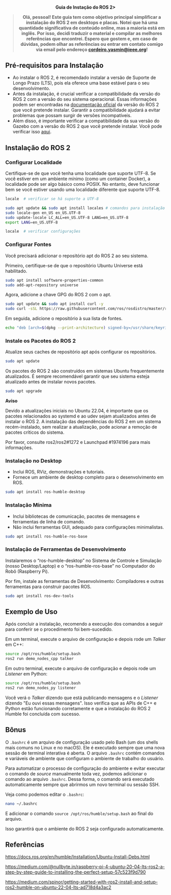 <h4 align="center">Guia de Instação do ROS 2>

> Olá, pessoal! Este guia tem como objetivo principal simplificar a instalação do ROS 2 em desktops e placas. Notei que há uma quantidade significativa de conteúdo online, mas a maioria está em inglês. Por isso, decidi traduzir o material e compilar as melhores referências que encontrei. Espero que gostem e, em caso de dúvidas, podem olhar as referências ou entrar em contato comigo via email pelo endereço cordeiro.yasmin@ieee.org!

## Pré-requisitos para Instalação

- Ao instalar o ROS 2, é recomendado instalar a versão de Suporte de Longo Prazo (LTS), pois ela oferece uma base estável para o seu desenvolvimento.
- Antes da instalação, é crucial verificar a compatibilidade da versão do ROS 2 com a versão do seu sistema operacional. Essas informações podem ser encontradas na [documentação oficial](https://www.ros.org/reps/rep-2000.html#humble-hawksbill-may-2022-may-2027) da versão do ROS 2 que você pretende instalar. Garantir a compatibilidade ajudará a evitar problemas que possam surgir de versões incompatíveis.
- Além disso, é importante verificar a compatibilidade da sua versão do Gazebo com a versão do ROS 2 que você pretende instalar. Você pode verificar isso [aqui](https://gazebosim.org).

## Instalação do ROS 2

### Configurar Localidade

Certifique-se de que você tenha uma localidade que suporte UTF-8. Se você estiver em um ambiente mínimo (como um container Docker), a localidade pode ser algo básico como POSIX. No entanto, deve funcionar bem se você estiver usando uma localidade diferente que suporte UTF-8.

```bash
locale  # verificar se há suporte a UTF-8

sudo apt update && sudo apt install locales # comandos para instalação
sudo locale-gen en_US en_US.UTF-8
sudo update-locale LC_ALL=en_US.UTF-8 LANG=en_US.UTF-8
export LANG=en_US.UTF-8

locale  # verificar configurações
```

### Configurar Fontes

Você precisará adicionar o repositório apt do ROS 2 ao seu sistema.

Primeiro, certifique-se de que o repositório Ubuntu Universe está habilitado.

```bash
sudo apt install software-properties-common
sudo add-apt-repository universe
```

Agora, adicione a chave GPG do ROS 2 com o apt.

```bash
sudo apt update && sudo apt install curl -y
sudo curl -sSL https://raw.githubusercontent.com/ros/rosdistro/master/ros.key -o /usr/share/keyrings/ros-archive-keyring.gpg
```

Em seguida, adicione o repositório à sua lista de fontes.

```bash
echo "deb [arch=$(dpkg --print-architecture) signed-by=/usr/share/keyrings/ros-archive-keyring.gpg] http://packages.ros.org/ros2/ubuntu $(. /etc/os-release && echo $UBUNTU_CODENAME) main" | sudo tee /etc/apt/sources.list.d/ros2.list > /dev/null
```

### Instale os Pacotes do ROS 2

Atualize seus caches de repositório apt após configurar os repositórios.

```bash
sudo apt update
```

Os pacotes do ROS 2 são construídos em sistemas Ubuntu frequentemente atualizados. É sempre recomendável garantir que seu sistema esteja atualizado antes de instalar novos pacotes.

```bash
sudo apt upgrade
```

**Aviso**

Devido a atualizações iniciais no Ubuntu 22.04, é importante que os pacotes relacionados ao systemd e ao udev sejam atualizados antes de instalar o ROS 2. A instalação das dependências do ROS 2 em um sistema recém-instalado, sem realizar a atualização, pode acionar a remoção de pacotes críticos do sistema.

Por favor, consulte ros2/ros2#1272 e Launchpad #1974196 para mais informações.

### Instalação no Desktop

- Inclui ROS, RViz, demonstrações e tutoriais.
- Fornece um ambiente de desktop completo para o desenvolvimento em ROS.

```bash
sudo apt install ros-humble-desktop
```

### Instalação Mínima

- Inclui bibliotecas de comunicação, pacotes de mensagens e ferramentas de linha de comando.
- Não inclui ferramentas GUI, adequado para configurações minimalistas.

```bash
sudo apt install ros-humble-ros-base
```

### Instalação de Ferramentas de Desenvolvimento

Instalaremos o “ros-humble-desktop” no Sistema de Controle e Simulação (nosso Desktop/Laptop) e o “ros-humble-ros-base” no Computador do Robô (Raspberry Pi).

Por fim, instale as ferramentas de Desenvolvimento: Compiladores e outras ferramentas para construir pacotes ROS.

```bash
sudo apt install ros-dev-tools
```
## Exemplo de Uso

Após concluir a instalação, recomendo a execução dos comandos a seguir para conferir se o procedimento foi bem-sucedido.

Em um terminal, execute o arquivo de configuração e depois rode um *Talker* em C++:

```bash
source /opt/ros/humble/setup.bash
ros2 run demo_nodes_cpp talker
```

Em outro terminal, execute o arquivo de configuração e depois rode um *Listener* em Python:

```bash
source /opt/ros/humble/setup.bash
ros2 run demo_nodes_py listener
```

Você verá o *Talker* dizendo que está publicando mensagens e o *Listener* dizendo "Eu ouvi essas mensagens". Isso verifica que as APIs de C++ e Python estão funcionando corretamente e que a instalação do ROS 2 Humble foi concluída com sucesso.  

## Bônus

O `.bashrc` é um arquivo de configuração usado pelo Bash (um dos shells mais comuns no Linux e no macOS). Ele é executado sempre que uma nova sessão de terminal interativa é aberta. O arquivo `.bashrc` contém comandos e variáveis de ambiente que configuram o ambiente de trabalho do usuário.

Para automatizar o processo de configuração do ambiente e evitar executar o comando de *source* manualmente toda vez, podemos adicionar o comando ao arquivo `.bashrc`. Dessa forma, o comando será executado automaticamente sempre que abrirmos um novo terminal ou sessão SSH.

Veja como podemos editar o `.bashrc`:

```bash
nano ~/.bashrc
```

E adicionar o comando `source /opt/ros/humble/setup.bash` ao final do arquivo.

Isso garantirá que o ambiente do ROS 2 seja configurado automaticamente.

## Referências

https://docs.ros.org/en/humble/Installation/Ubuntu-Install-Debs.html

https://medium.com/@nullbyte.in/raspberry-pi-4-ubuntu-20-04-lts-ros2-a-step-by-step-guide-to-installing-the-perfect-setup-57c523f9d790

https://medium.com/spinor/getting-started-with-ros2-install-and-setup-ros2-humble-on-ubuntu-22-04-lts-ad718d4a3ac2
